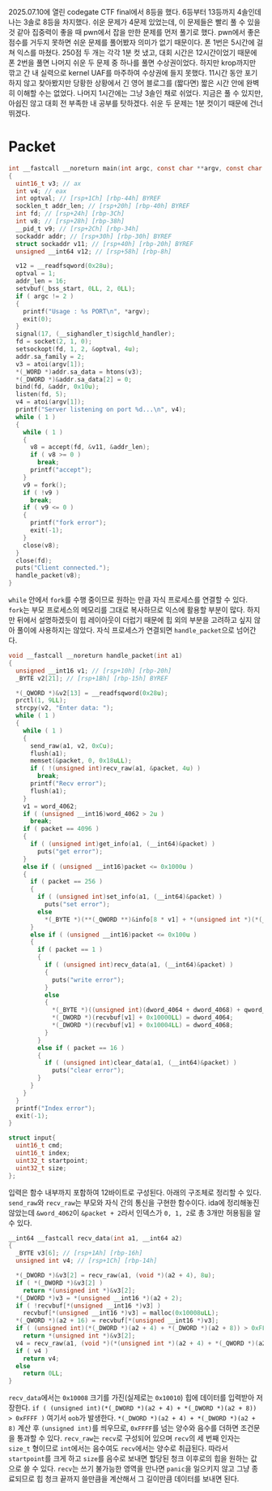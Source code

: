 2025.07.10에 열린 codegate CTF final에서 8등을 했다. 6등부터 13등까지 4솔인데 나는 3솔로 8등을 차지했다. 쉬운 문제가 4문제 있었는데, 이 문제들은 빨리 풀 수 있을 것 같아 집중력이 좋을 때 pwn에서 잡을 만한 문제를 먼저 풀기로 했다. pwn에서 좋은 점수를 거두지 못하면 쉬운 문제를 풀어봤자 의미가 없기 때문이다.
폰 1번은 5시간에 걸쳐 익스를 마쳤다. 250점 두 개는 각각 1분 컷 냈고, 대회 시간은 12시간이었기 때문에 폰 2번을 풀면 나머지 쉬운 두 문제 중 하나를 풀면 수상권이었다. 하지만 krop까지만 깎고 간 내 실력으로 kernel UAF를 마주하여 수상권에 들지 못했다. 11시간 동안 포기하지 않고 찾아봤지만 당황한 상황에서 긴 영어 블로그를 (짧다면) 짧은 시간 안에 완벽히 이해할 수는 없었다. 나머지 1시간에는 그냥 3솔인 채로 쉬었다. 지금은 풀 수 있지만, 아쉽진 않고 대회 전 부족한 내 공부를 탓하겠다.
쉬운 두 문제는 1분 컷이기 때문에 건너뛰겠다.

# Packet

```C
int __fastcall __noreturn main(int argc, const char **argv, const char **envp)
{
  uint16_t v3; // ax
  int v4; // eax
  int optval; // [rsp+1Ch] [rbp-44h] BYREF
  socklen_t addr_len; // [rsp+20h] [rbp-40h] BYREF
  int fd; // [rsp+24h] [rbp-3Ch]
  int v8; // [rsp+28h] [rbp-38h]
  __pid_t v9; // [rsp+2Ch] [rbp-34h]
  sockaddr addr; // [rsp+30h] [rbp-30h] BYREF
  struct sockaddr v11; // [rsp+40h] [rbp-20h] BYREF
  unsigned __int64 v12; // [rsp+58h] [rbp-8h]

  v12 = __readfsqword(0x28u);
  optval = 1;
  addr_len = 16;
  setvbuf(_bss_start, 0LL, 2, 0LL);
  if ( argc != 2 )
  {
    printf("Usage : %s PORT\n", *argv);
    exit(0);
  }
  signal(17, (__sighandler_t)sigchld_handler);
  fd = socket(2, 1, 0);
  setsockopt(fd, 1, 2, &optval, 4u);
  addr.sa_family = 2;
  v3 = atoi(argv[1]);
  *(_WORD *)addr.sa_data = htons(v3);
  *(_DWORD *)&addr.sa_data[2] = 0;
  bind(fd, &addr, 0x10u);
  listen(fd, 5);
  v4 = atoi(argv[1]);
  printf("Server listening on port %d...\n", v4);
  while ( 1 )
  {
    while ( 1 )
    {
      v8 = accept(fd, &v11, &addr_len);
      if ( v8 >= 0 )
        break;
      printf("accept");
    }
    v9 = fork();
    if ( !v9 )
      break;
    if ( v9 <= 0 )
    {
      printf("fork error");
      exit(-1);
    }
    close(v8);
  }
  close(fd);
  puts("Client connected.");
  handle_packet(v8);
}
```

`while` 안에서 `fork`를 수행 중이므로 원하는 만큼 자식 프로세스를 연결할 수 있다. `fork`는 부모 프로세스의 메모리를 그대로 복사하므로 익스에 활용할 부분이 많다. 하지만 뒤에서 설명하겠듯이 힙 레이아웃이 더럽기 때문에 힙 외의 부분을 고려하고 싶지 않아 풀이에 사용하지는 않았다. 자식 프로세스가 연결되면 `handle_packet`으로 넘어간다.

```C
void __fastcall __noreturn handle_packet(int a1)
{
  unsigned __int16 v1; // [rsp+10h] [rbp-20h]
  _BYTE v2[21]; // [rsp+1Bh] [rbp-15h] BYREF

  *(_QWORD *)&v2[13] = __readfsqword(0x28u);
  prctl(1, 9LL);
  strcpy(v2, "Enter data: ");
  while ( 1 )
  {
    while ( 1 )
    {
      send_raw(a1, v2, 0xCu);
      flush(a1);
      memset(&packet, 0, 0x18uLL);
      if ( !(unsigned int)recv_raw(a1, &packet, 4u) )
        break;
      printf("Recv error");
      flush(a1);
    }
    v1 = word_4062;
    if ( (unsigned __int16)word_4062 > 2u )
      break;
    if ( packet == 4096 )
    {
      if ( (unsigned int)get_info(a1, (__int64)&packet) )
        puts("get error");
    }
    else if ( (unsigned __int16)packet <= 0x1000u )
    {
      if ( packet == 256 )
      {
        if ( (unsigned int)set_info(a1, (__int64)&packet) )
          puts("set error");
        else
          *(_BYTE *)(**(_QWORD **)&info[8 * v1] + *(unsigned int *)(*(_QWORD *)&info[8 * v1] + 8LL)) = 0;
      }
      else if ( (unsigned __int16)packet <= 0x100u )
      {
        if ( packet == 1 )
        {
          if ( (unsigned int)recv_data(a1, (__int64)&packet) )
          {
            puts("write error");
          }
          else
          {
            *(_BYTE *)((unsigned int)(dword_4064 + dword_4068) + qword_4070) = 0;
            *(_DWORD *)(recvbuf[v1] + 0x10000LL) = dword_4064;
            *(_DWORD *)(recvbuf[v1] + 0x10004LL) = dword_4068;
          }
        }
        else if ( packet == 16 )
        {
          if ( (unsigned int)clear_data(a1, (__int64)&packet) )
            puts("clear error");
        }
      }
    }
  }
  printf("Index error");
  exit(-1);
}
```

```C
struct input{
  uint16_t cmd;
  uint16_t index;
  uint32_t startpoint;
  uint32_t size;
};
```

입력은 함수 내부까지 포함하여 12바이트로 구성된다. 아래의 구조체로 정리할 수 있다. `send_raw`와 `recv_raw`는 부모와 자식 간의 통신을 구현한 함수이다. ida에 정리해놓진 않았는데 `&word_4062`이 `&packet + 2`라서 인덱스가 `0, 1, 2`로 총 3개만 허용됨을 알 수 있다.

```c
__int64 __fastcall recv_data(int a1, __int64 a2)
{
  _BYTE v3[6]; // [rsp+1Ah] [rbp-16h]
  unsigned int v4; // [rsp+1Ch] [rbp-14h]

  *(_DWORD *)&v3[2] = recv_raw(a1, (void *)(a2 + 4), 8u);
  if ( *(_DWORD *)&v3[2] )
    return *(unsigned int *)&v3[2];
  *(_DWORD *)v3 = *(unsigned __int16 *)(a2 + 2);
  if ( !recvbuf[*(unsigned __int16 *)v3] )
    recvbuf[*(unsigned __int16 *)v3] = malloc(0x10008uLL);
  *(_QWORD *)(a2 + 16) = recvbuf[*(unsigned __int16 *)v3];
  if ( (unsigned int)(*(_DWORD *)(a2 + 4) + *(_DWORD *)(a2 + 8)) > 0xFFFF )
    return *(unsigned int *)&v3[2];
  v4 = recv_raw(a1, (void *)(*(unsigned int *)(a2 + 4) + *(_QWORD *)(a2 + 16)), *(_DWORD *)(a2 + 8));
  if ( v4 )
    return v4;
  else
    return 0LL;
}
```

`recv_data`에서는 `0x10008` 크기를 가진(실제로는 `0x10010`) 힙에 데이터를 입력받아 저장한다.
`if ( (unsigned int)(*(_DWORD *)(a2 + 4) + *(_DWORD *)(a2 + 8)) > 0xFFFF )` 여기서 `oob`가 발생한다. `*(_DWORD *)(a2 + 4) + *(_DWORD *)(a2 + 8)` 계산 후 `(unsigned int)`를 씌우므로, `0xFFFF`를 넘는 양수와 음수를 더하면 조건문을 통과할 수 있다. `recv_raw`는 `recv`로 구성되어 있으며 `recv`의 세 번째 인자는 `size_t` 형이므로 `int`에서는 음수여도 `recv`에서는 양수로 취급된다. 따라서 `startpoint`를 크게 하고 `size`를 음수로 보내면 할당된 청크 이후로의 힙을 원하는 값으로 쓸 수 있다. `recv`는 쓰기 불가능한 영역을 만나면 `panic`을 일으키지 않고 그냥 종료되므로 힙 청크 끝까지 쓸만큼을 계산해서 그 길이만큼 데이터를 보내면 된다.